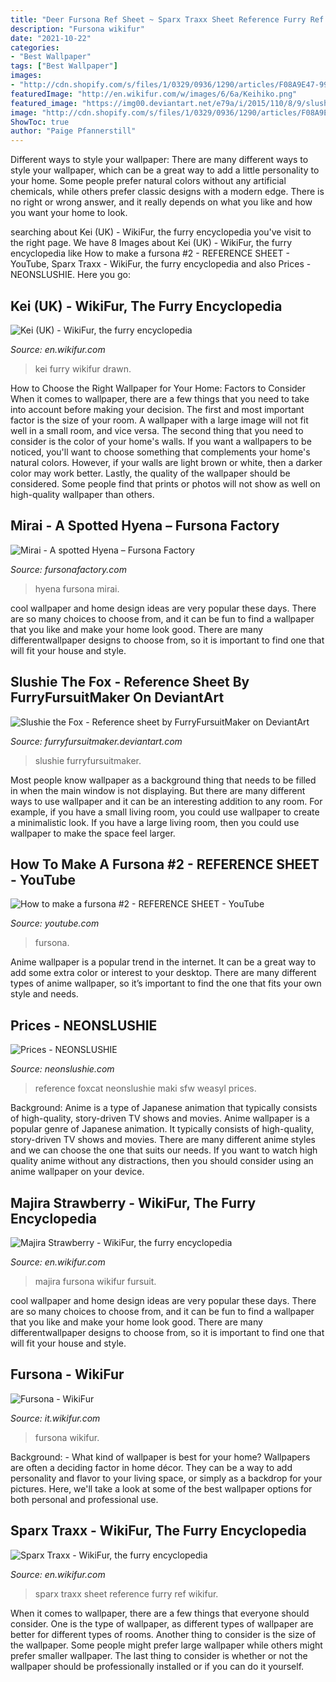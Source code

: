 ```yaml
---
title: "Deer Fursona Ref Sheet ~ Sparx Traxx Sheet Reference Furry Ref Wikifur"
description: "Fursona wikifur"
date: "2021-10-22"
categories:
- "Best Wallpaper"
tags: ["Best Wallpaper"]
images:
- "http://cdn.shopify.com/s/files/1/0329/0936/1290/articles/F08A9E47-9971-4E03-AEB6-FE73444A64AB_1200x1200.jpeg?v=1597689591"
featuredImage: "http://en.wikifur.com/w/images/6/6a/Keihiko.png"
featured_image: "https://img00.deviantart.net/e79a/i/2015/110/8/9/slushie_the_fox___reference_sheet_by_furryfursuitmaker-d6o48t1.jpg"
image: "http://cdn.shopify.com/s/files/1/0329/0936/1290/articles/F08A9E47-9971-4E03-AEB6-FE73444A64AB_1200x1200.jpeg?v=1597689591"
ShowToc: true
author: "Paige Pfannerstill"
---
```



Different ways to style your wallpaper:
There are many different ways to style your wallpaper, which can be a great way to add a little personality to your home. Some people prefer natural colors without any artificial chemicals, while others prefer classic designs with a modern edge. There is no right or wrong answer, and it really depends on what you like and how you want your home to look.

	

		
searching about Kei (UK) - WikiFur, the furry encyclopedia you've visit to the right page. We have 8 Images about Kei (UK) - WikiFur, the furry encyclopedia like How to make a fursona #2 - REFERENCE SHEET - YouTube, Sparx Traxx - WikiFur, the furry encyclopedia and also Prices - NEONSLUSHIE. Here you go:
		
    
## Kei (UK) - WikiFur, The Furry Encyclopedia

<img loading=lazy src="http://en.wikifur.com/w/images/6/6a/Keihiko.png" onerror="this.onerror=null;this.src='https://tse3.mm.bing.net/th?id=OIP.PuOWLkXU00bH49CdNVnaSwAAAA&amp;pid=15.1';" alt="Kei (UK) - WikiFur, the furry encyclopedia">

_Source: en.wikifur.com_

>kei furry wikifur drawn. 

	

How to Choose the Right Wallpaper for Your Home: Factors to Consider
When it comes to wallpaper, there are a few things that you need to take into account before making your decision. The first and most important factor is the size of your room. A wallpaper with a large image will not fit well in a small room, and vice versa. 
The second thing that you need to consider is the color of your home's walls. If you want a wallpapers to be noticed, you'll want to choose something that complements your home's natural colors. However, if your walls are light brown or white, then a darker color may work better. 
Lastly, the quality of the wallpaper should be considered. Some people find that prints or photos will not show as well on high-quality wallpaper than others.

    
## Mirai - A Spotted Hyena – Fursona Factory

<img loading=lazy src="http://cdn.shopify.com/s/files/1/0329/0936/1290/articles/F08A9E47-9971-4E03-AEB6-FE73444A64AB_1200x1200.jpeg?v=1597689591" onerror="this.onerror=null;this.src='https://tse1.mm.bing.net/th?id=OIP.1CW8oStz6GGMMsB_ns4cbQHaFO&amp;pid=15.1';" alt="Mirai - A spotted Hyena – Fursona Factory">

_Source: fursonafactory.com_

>hyena fursona mirai. 

	

cool wallpaper and home design ideas are very popular these days. There are so many choices to choose from, and it can be fun to find a wallpaper that you like and make your home look good. There are many differentwallpaper designs to choose from, so it is important to find one that will fit your house and style.

    
## Slushie The Fox - Reference Sheet By FurryFursuitMaker On DeviantArt

<img loading=lazy src="https://img00.deviantart.net/e79a/i/2015/110/8/9/slushie_the_fox___reference_sheet_by_furryfursuitmaker-d6o48t1.jpg" onerror="this.onerror=null;this.src='https://tse1.mm.bing.net/th?id=OIP.5fvgps8bM1Kv-QEOZ8dvxQHaFP&amp;pid=15.1';" alt="Slushie the Fox - Reference sheet by FurryFursuitMaker on DeviantArt">

_Source: furryfursuitmaker.deviantart.com_

>slushie furryfursuitmaker. 

	

Most people know wallpaper as a background thing that needs to be filled in when the main window is not displaying. But there are many different ways to use wallpaper and it can be an interesting addition to any room. For example, if you have a small living room, you could use wallpaper to create a minimalistic look. If you have a large living room, then you could use wallpaper to make the space feel larger.

    
## How To Make A Fursona #2 - REFERENCE SHEET - YouTube

<img loading=lazy src="https://i.ytimg.com/vi/8IlkvgBefFw/maxresdefault.jpg" onerror="this.onerror=null;this.src='https://tse2.mm.bing.net/th?id=OIP.wsISHZcF81r9HTOYD1x11gHaEK&amp;pid=15.1';" alt="How to make a fursona #2 - REFERENCE SHEET - YouTube">

_Source: youtube.com_

>fursona. 

	

Anime wallpaper is a popular trend in the internet. It can be a great way to add some extra color or interest to your desktop. There are many different types of anime wallpaper, so it’s important to find the one that fits your own style and needs.

    
## Prices - NEONSLUSHIE

<img loading=lazy src="http://www.neonslushie.com/uploads/3/5/3/9/3539390/1404099054-neonslushie-makistuff-final-1-orig_orig.png" onerror="this.onerror=null;this.src='https://tse2.mm.bing.net/th?id=OIP.jzkgxwa2s5byXK8tWwCZzgHaEK&amp;pid=15.1';" alt="Prices - NEONSLUSHIE">

_Source: neonslushie.com_

>reference foxcat neonslushie maki sfw weasyl prices. 

	

Background: Anime is a type of Japanese animation that typically consists of high-quality, story-driven TV shows and movies.
Anime wallpaper is a popular genre of Japanese animation. It typically consists of high-quality, story-driven TV shows and movies. There are many different anime styles and we can choose the one that suits our needs. If you want to watch high quality anime without any distractions, then you should consider using an anime wallpaper on your device.

    
## Majira Strawberry - WikiFur, The Furry Encyclopedia

<img loading=lazy src="http://en.wikifur.com/w/images/thumb/5/50/Majira_strawberry_portal_art.jpg_large.jpeg/576px-Majira_strawberry_portal_art.jpg_large.jpeg" onerror="this.onerror=null;this.src='https://tse1.mm.bing.net/th?id=OIP.z_LP7_KZ600oQ-0Kgcm8pwHaJ4&amp;pid=15.1';" alt="Majira Strawberry - WikiFur, the furry encyclopedia">

_Source: en.wikifur.com_

>majira fursona wikifur fursuit. 

	

cool wallpaper and home design ideas are very popular these days. There are so many choices to choose from, and it can be fun to find a wallpaper that you like and make your home look good. There are many differentwallpaper designs to choose from, so it is important to find one that will fit your house and style.

    
## Fursona - WikiFur

<img loading=lazy src="http://it.wikifur.com/w/images/7/74/CharSheetFoxyresize.JPG" onerror="this.onerror=null;this.src='https://tse3.mm.bing.net/th?id=OIP.7UXklx3QjrV8yGEWh2DXOwHaFY&amp;pid=15.1';" alt="Fursona - WikiFur">

_Source: it.wikifur.com_

>fursona wikifur. 

	

Background: - What kind of wallpaper is best for your home?
Wallpapers are often a deciding factor in home décor. They can be a way to add personality and flavor to your living space, or simply as a backdrop for your pictures. Here, we'll take a look at some of the best wallpaper options for both personal and professional use.

    
## Sparx Traxx - WikiFur, The Furry Encyclopedia

<img loading=lazy src="http://en.wikifur.com/w/images/thumb/6/69/Sparx_Traxx_2014_Ref_Sheet_by_Dubmutt.png/800px-Sparx_Traxx_2014_Ref_Sheet_by_Dubmutt.png" onerror="this.onerror=null;this.src='https://tse3.mm.bing.net/th?id=OIP.bpWLFCyNFndT2MZWqXVwdAFXC1&amp;pid=15.1';" alt="Sparx Traxx - WikiFur, the furry encyclopedia">

_Source: en.wikifur.com_

>sparx traxx sheet reference furry ref wikifur. 

	

When it comes to wallpaper, there are a few things that everyone should consider. One is the type of wallpaper, as different types of wallpaper are better for different types of rooms. Another thing to consider is the size of the wallpaper. Some people might prefer large wallpaper while others might prefer smaller wallpaper. The last thing to consider is whether or not the wallpaper should be professionally installed or if you can do it yourself.

